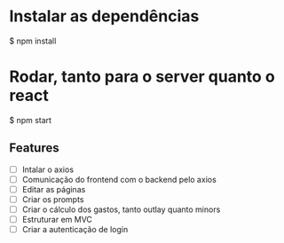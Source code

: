 # Instalar as dependências
$ npm install

# Rodar, tanto para o server quanto o react
$ npm start

## Features 

- [ ] Intalar o axios
- [ ] Comunicação do frontend com o backend pelo axios
- [ ] Editar as páginas
- [ ] Criar os prompts
- [ ] Criar o cálculo dos gastos, tanto outlay quanto minors
- [ ] Estruturar em MVC
- [ ] Criar a autenticação de login